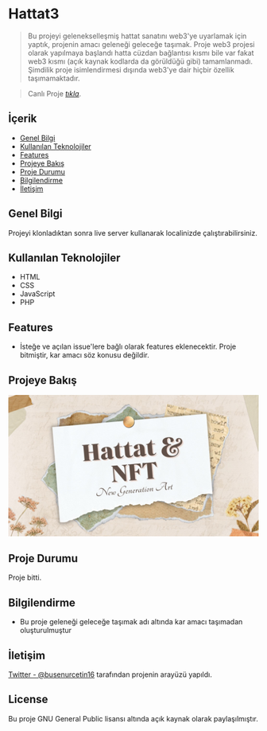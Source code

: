 # Hattat3

> Bu projeyi gelenekselleşmiş hattat sanatını web3'ye uyarlamak için yaptık, projenin amacı geleneği geleceğe taşımak.
> Proje web3 projesi olarak yapılmaya başlandı hatta cüzdan bağlantısı kısmı bile var fakat web3 kısmı (açık kaynak kodlarda da görüldüğü gibi) tamamlanmadı. Şimdilik proje isimlendirmesi dışında web3'ye dair hiçbir özellik taşımamaktadır.

> Canlı Proje [_tıkla_](https://hattat3.vercel.app/#about).

## İçerik
* [Genel Bilgi](#general-information)
* [Kullanılan Teknolojiler](#technologies-used)
* [Features](#features)
* [Projeye Bakış](#screenshots)
* [Proje Durumu](#project-status)
* [Bilgilendirme](#acknowledgements)
* [İletişim](#contact)


## Genel Bilgi
Projeyi klonladıktan sonra live server kullanarak localinizde çalıştırabilirsiniz.

## Kullanılan Teknolojiler
- HTML
- CSS
- JavaScript
- PHP


## Features
- İsteğe ve açılan issue'lere bağlı olarak features eklenecektir. Proje bitmiştir, kar amacı söz konusu değildir.


## Projeye Bakış
![Bakış](images/index.jpg)


## Proje Durumu
Proje bitti.


## Bilgilendirme
- Bu proje geleneği geleceğe taşımak adı altında kar amacı taşımadan oluşturulmuştur


## İletişim
[Twitter - @busenurcetin16](https://twitter.com/busenurcetin16) tarafından projenin arayüzü yapıldı.


## License 
Bu proje GNU General Public lisansı altında açık kaynak olarak paylaşılmıştır.
